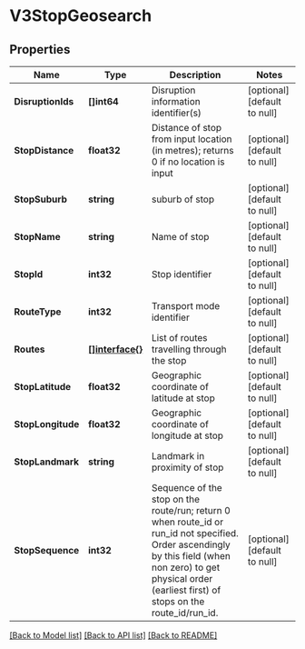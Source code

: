 # V3StopGeosearch

## Properties
Name | Type | Description | Notes
------------ | ------------- | ------------- | -------------
**DisruptionIds** | **[]int64** | Disruption information identifier(s) | [optional] [default to null]
**StopDistance** | **float32** | Distance of stop from input location (in metres); returns 0 if no location is input | [optional] [default to null]
**StopSuburb** | **string** | suburb of stop | [optional] [default to null]
**StopName** | **string** | Name of stop | [optional] [default to null]
**StopId** | **int32** | Stop identifier | [optional] [default to null]
**RouteType** | **int32** | Transport mode identifier | [optional] [default to null]
**Routes** | [**[]interface{}**](interface{}.md) | List of routes travelling through the stop | [optional] [default to null]
**StopLatitude** | **float32** | Geographic coordinate of latitude at stop | [optional] [default to null]
**StopLongitude** | **float32** | Geographic coordinate of longitude at stop | [optional] [default to null]
**StopLandmark** | **string** | Landmark in proximity of stop | [optional] [default to null]
**StopSequence** | **int32** | Sequence of the stop on the route/run; return 0 when route_id or run_id not specified. Order ascendingly by this field (when non zero) to get physical order (earliest first) of stops on the route_id/run_id. | [optional] [default to null]

[[Back to Model list]](../README.md#documentation-for-models) [[Back to API list]](../README.md#documentation-for-api-endpoints) [[Back to README]](../README.md)

